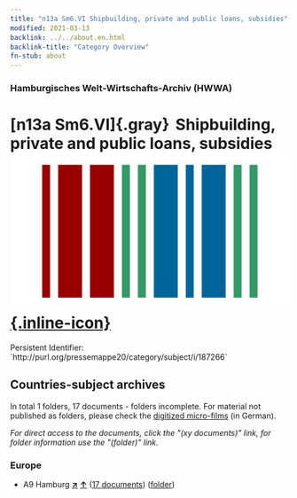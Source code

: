 ```yaml
---
title: "n13a Sm6.VI Shipbuilding, private and public loans, subsidies"
modified: 2021-03-13
backlink: ../../about.en.html
backlink-title: "Category Overview"
fn-stub: about
---
```


### Hamburgisches Welt-Wirtschafts-Archiv (HWWA)

# [n13a Sm6.VI]{.gray}&#8201; Shipbuilding, private and public loans, subsidies &#160; [![Wikidata](/images/Wikidata-logo.svg "Wikidata"){.inline-icon}](http://www.wikidata.org/entity/Q104710659)

<div class="hint">Persistent Identifier: `http://purl.org/pressemappe20/category/subject/i/187266`</div>







## Countries-subject archives





In total 1 folders, 17 documents - folders incomplete.
For material not published as folders, please check the [digitized micro-films](/film/h1_sh.de.html) (in German).

_For direct access to the documents, click the "(xy documents)" link, for folder information use the "(folder)" link._



### Europe

- A9 Hamburg [**&nearr;**](../../../geo/i/140905/about.en.html "Hamburg (all folders)") [**&uarr;**](../../../geo/about.en.html#A9 "Country category system") (<a href="https://pm20.zbw.eu/iiifview/folder/sh/140905,187266" title="about: Hamburg : Shipbuilding, private and public loans, subsidies" target="_blank">17 documents</a>) ([folder](../../../../folder/sh/1409xx/140905/1872xx/187266/about.en.html))








